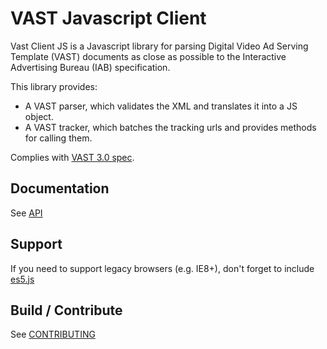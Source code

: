 # VAST Javascript Client
Vast Client JS is a Javascript library for parsing Digital Video Ad Serving Template (VAST) documents as close as possible to the Interactive Advertising Bureau (IAB) specification.

This library provides:

 * A VAST parser, which validates the XML and translates it into a JS object.
 * A VAST tracker, which batches the tracking urls and provides methods for calling them.


Complies with [VAST 3.0 spec](http://www.iab.net/media/file/VASTv3.0.pdf).

## Documentation
See [API](docs/api.md)

## Support
If you need to support legacy browsers (e.g. IE8+), don't forget to include [es5.js](https://github.com/inexorabletash/polyfill/blob/master/es5.js)

## Build / Contribute

See [CONTRIBUTING](CONTRIBUTING.md)
